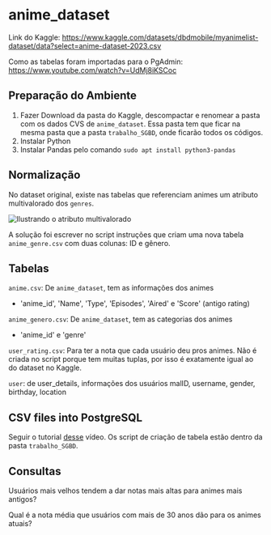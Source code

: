 # anime_dataset

Link do Kaggle:
https://www.kaggle.com/datasets/dbdmobile/myanimelist-dataset/data?select=anime-dataset-2023.csv

Como as tabelas foram importadas para o PgAdmin:
https://www.youtube.com/watch?v=UdMj8iKSCoc


## Preparação do Ambiente

1. Fazer Download da pasta do Kaggle, descompactar e renomear a pasta com os dados CVS de ```anime_dataset```. Essa pasta tem que ficar na mesma pasta que a pasta ```trabalho_SGBD```, onde ficarão todos os códigos.
2. Instalar Python
3. Instalar Pandas pelo comando
   ```sudo apt install python3-pandas```


## Normalização

No dataset original, existe nas tabelas que referenciam animes um atributo multivalorado dos `genres`.

 ![Ilustrando o atributo multivalorado](/img/1.png)

A solução foi escrever no script instruções que criam uma nova tabela `anime_genre.csv` com duas colunas: ID e gênero. 

## Tabelas

`anime.csv`: De `anime_dataset`, tem as informações dos animes
- 'anime_id', 'Name', 'Type', 'Episodes', 'Aired' e 'Score' (antigo rating)

`anime_genero.csv`: De `anime_dataset`, tem as categorias dos animes
- 'anime_id' e 'genre'

`user_rating.csv`: Para ter a nota que cada usuário deu pros animes. Não é criada no script porque tem muitas tuplas, por isso é exatamente igual ao do dataset no Kaggle.

`user`: de user_details, informações dos usuários
malID, username, gender, birthday, location 

## CSV files into PostgreSQL
Seguir o tutorial [desse]([/img/1.png](https://www.youtube.com/watch?v=UdMj8iKSCoc)) vídeo. Os script de criação de tabela estão dentro da pasta `trabalho_SGBD`.

## Consultas

Usuários mais velhos tendem a dar notas mais altas para animes mais antigos?

Qual é a nota média que usuários com mais de 30 anos dão para os animes atuais?
